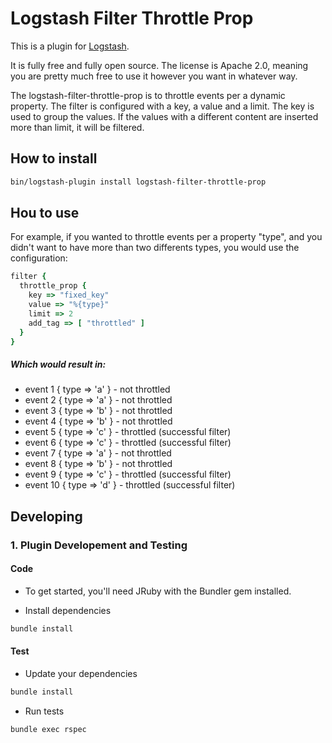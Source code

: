 # Logstash Filter Throttle Prop

This is a plugin for [Logstash](https://github.com/elastic/logstash).

It is fully free and fully open source. The license is Apache 2.0, meaning you are pretty much free to use it however you want in whatever way.

The logstash-filter-throttle-prop is to throttle events per a dynamic property. The filter is configured with a key, a value and a limit. The key is used to group the values. If the values with a different content are inserted more than limit, it will be filtered.


## How to install

```sh
bin/logstash-plugin install logstash-filter-throttle-prop
```

## Hou to use

For example, if you wanted to throttle events per a property "type",
and you didn't want to have more than two differents types,
you would use the configuration:

```ruby
filter {
  throttle_prop {
    key => "fixed_key"
    value => "%{type}"
    limit => 2
    add_tag => [ "throttled" ]
  }
}
```

##### Which would result in:
   - event 1  { type => 'a' } - not throttled
   - event 2  { type => 'a' } - not throttled
   - event 3  { type => 'b' } - not throttled
   - event 4  { type => 'b' } - not throttled
   - event 5  { type => 'c' } - throttled (successful filter)
   - event 6  { type => 'c' } - throttled (successful filter)
   - event 7  { type => 'a' } - not throttled
   - event 8  { type => 'b' } - not throttled
   - event 9  { type => 'c' } - throttled (successful filter)
   - event 10 { type => 'd' } - throttled (successful filter)

## Developing

### 1. Plugin Developement and Testing

#### Code
- To get started, you'll need JRuby with the Bundler gem installed.

- Install dependencies
```sh
bundle install
```

#### Test

- Update your dependencies

```sh
bundle install
```

- Run tests

```sh
bundle exec rspec
```
